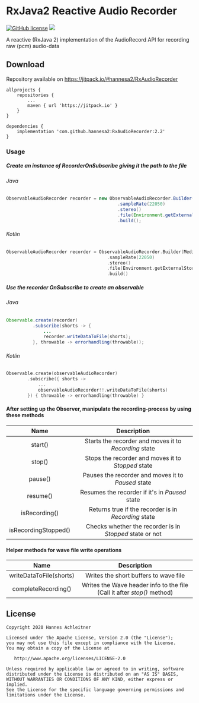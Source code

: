 # RxJava2 Reactive Audio Recorder

[![GitHub license](https://img.shields.io/badge/license-Apache%20Version%202.0-blue.svg)](https://github.com/sbrukhanda/fragmentviewpager/blob/master/LICENSE.txt)
[![](https://jitpack.io/v/hannesa2/RxAudioRecorder.svg)](https://jitpack.io/#hannesa2/RxAudioRecorder)

A reactive (RxJava 2) implementation of the AudioRecord API for recording raw (pcm) audio-data

## Download 
Repository available on https://jitpack.io/#hannesa2/RxAudioRecorder

```Gradle
allprojects {
    repositories {
        ...
        maven { url 'https://jitpack.io' }
    }
}
```
```Gradle
dependencies {
    implementation 'com.github.hannesa2:RxAudioRecorder:2.2'
}

```

### Usage

##### Create an instance of RecorderOnSubscribe giving it the path to the file
###### Java
```java
ObservableAudioRecorder recorder = new ObservableAudioRecorder.Builder(MediaRecorder.AudioSource.CAMCORDER)
                                          .sampleRate(22050)
                                          .stereo()
                                          .file(Environment.getExternalStorageDirectory() + "/sample.wav")
                                          .build();
```
###### Kotlin
```kotlin
ObservableAudioRecorder recorder = ObservableAudioRecorder.Builder(MediaRecorder.AudioSource.CAMCORDER)
                                      .sampleRate(22050)
                                      .stereo()
                                      .file(Environment.getExternalStorageDirectory().absolutePath + "/sample.wav")
                                      .build()
```


##### Use the recorder OnSubscribe to create an observable
###### Java
```java
Observable.create(recorder)
          .subscribe(shorts -> {
              ...
              recorder.writeDataToFile(shorts);
          }, throwable -> errorhandling(throwable));
```
###### Kotlin
```kotlin
Observable.create(observableAudioRecorder)
        .subscribe({ shorts ->
            ...
            observableAudioRecorder!!.writeDataToFile(shorts)
        }) { throwable -> errorhandling(throwable) }
```

#### After setting up the Observer, manipulate the recording-process by using these methods

| Name | Description |
|:----:|:-----------:|
| start() | Starts the recorder and moves it to *Recording* state |
| stop() | Stops the recorder and moves it to *Stopped* state |
| pause() | Pauses the recorder and moves it to *Paused* state |
| resume() | Resumes the recorder if it's in *Paused* state |
| isRecording() | Returns true if the recorder is in *Recording* state |
| isRecordingStopped() | Checks whether the recorder is in *Stopped* state or not |

#### Helper methods for wave file write operations

| Name | Description |
|:----:|:-----------:|
| writeDataToFile(shorts) | Writes the short buffers to wave file |
| completeRecording() | Writes the Wave header info to the file (Call it after *stop()* method) |

## License 
```
Copyright 2020 Hannes Achleitner

Licensed under the Apache License, Version 2.0 (the "License");
you may not use this file except in compliance with the License.
You may obtain a copy of the License at

   http://www.apache.org/licenses/LICENSE-2.0

Unless required by applicable law or agreed to in writing, software
distributed under the License is distributed on an "AS IS" BASIS,
WITHOUT WARRANTIES OR CONDITIONS OF ANY KIND, either express or implied.
See the License for the specific language governing permissions and
limitations under the License.
```


